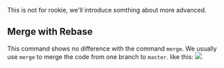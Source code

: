This is not for rookie, we'll introduce somthing about more advanced.
## Merge with Rebase
This command shows no difference with the command `merge`.
We usually use `merge` to merge the code from one branch to `master`. like this:
![](https://user-gold-cdn.xitu.io/2018/4/23/162f109db27be054?w=505&h=461&f=png&s=22796)